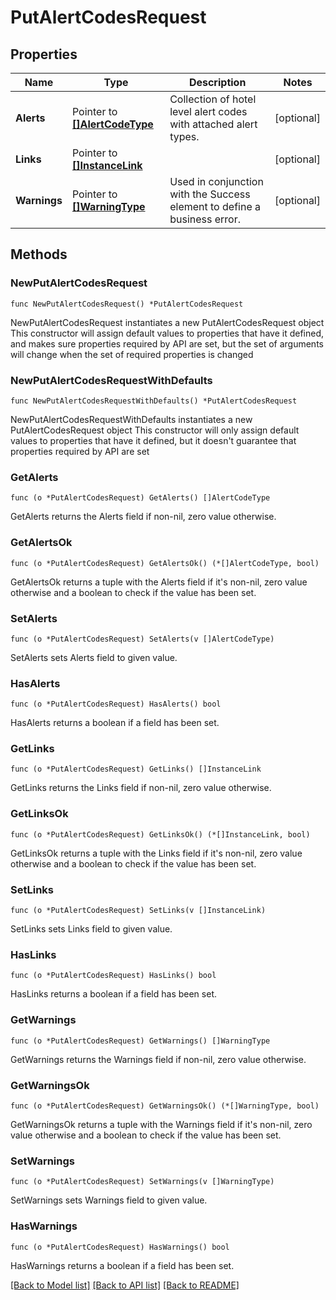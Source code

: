 # PutAlertCodesRequest

## Properties

Name | Type | Description | Notes
------------ | ------------- | ------------- | -------------
**Alerts** | Pointer to [**[]AlertCodeType**](AlertCodeType.md) | Collection of hotel level alert codes with attached alert types. | [optional] 
**Links** | Pointer to [**[]InstanceLink**](InstanceLink.md) |  | [optional] 
**Warnings** | Pointer to [**[]WarningType**](WarningType.md) | Used in conjunction with the Success element to define a business error. | [optional] 

## Methods

### NewPutAlertCodesRequest

`func NewPutAlertCodesRequest() *PutAlertCodesRequest`

NewPutAlertCodesRequest instantiates a new PutAlertCodesRequest object
This constructor will assign default values to properties that have it defined,
and makes sure properties required by API are set, but the set of arguments
will change when the set of required properties is changed

### NewPutAlertCodesRequestWithDefaults

`func NewPutAlertCodesRequestWithDefaults() *PutAlertCodesRequest`

NewPutAlertCodesRequestWithDefaults instantiates a new PutAlertCodesRequest object
This constructor will only assign default values to properties that have it defined,
but it doesn't guarantee that properties required by API are set

### GetAlerts

`func (o *PutAlertCodesRequest) GetAlerts() []AlertCodeType`

GetAlerts returns the Alerts field if non-nil, zero value otherwise.

### GetAlertsOk

`func (o *PutAlertCodesRequest) GetAlertsOk() (*[]AlertCodeType, bool)`

GetAlertsOk returns a tuple with the Alerts field if it's non-nil, zero value otherwise
and a boolean to check if the value has been set.

### SetAlerts

`func (o *PutAlertCodesRequest) SetAlerts(v []AlertCodeType)`

SetAlerts sets Alerts field to given value.

### HasAlerts

`func (o *PutAlertCodesRequest) HasAlerts() bool`

HasAlerts returns a boolean if a field has been set.

### GetLinks

`func (o *PutAlertCodesRequest) GetLinks() []InstanceLink`

GetLinks returns the Links field if non-nil, zero value otherwise.

### GetLinksOk

`func (o *PutAlertCodesRequest) GetLinksOk() (*[]InstanceLink, bool)`

GetLinksOk returns a tuple with the Links field if it's non-nil, zero value otherwise
and a boolean to check if the value has been set.

### SetLinks

`func (o *PutAlertCodesRequest) SetLinks(v []InstanceLink)`

SetLinks sets Links field to given value.

### HasLinks

`func (o *PutAlertCodesRequest) HasLinks() bool`

HasLinks returns a boolean if a field has been set.

### GetWarnings

`func (o *PutAlertCodesRequest) GetWarnings() []WarningType`

GetWarnings returns the Warnings field if non-nil, zero value otherwise.

### GetWarningsOk

`func (o *PutAlertCodesRequest) GetWarningsOk() (*[]WarningType, bool)`

GetWarningsOk returns a tuple with the Warnings field if it's non-nil, zero value otherwise
and a boolean to check if the value has been set.

### SetWarnings

`func (o *PutAlertCodesRequest) SetWarnings(v []WarningType)`

SetWarnings sets Warnings field to given value.

### HasWarnings

`func (o *PutAlertCodesRequest) HasWarnings() bool`

HasWarnings returns a boolean if a field has been set.


[[Back to Model list]](../README.md#documentation-for-models) [[Back to API list]](../README.md#documentation-for-api-endpoints) [[Back to README]](../README.md)


